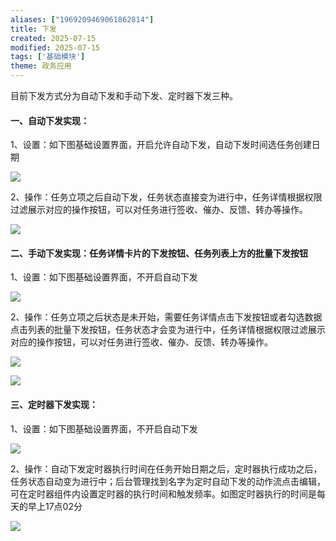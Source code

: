 ```yaml
---
aliases: ["1969209469061862814"]
title: 下发
created: 2025-07-15
modified: 2025-07-15
tags: ['基础模块']
theme: 政务应用
---
```


目前下发方式分为自动下发和手动下发、定时器下发三种。

#### 一、自动下发实现：

1、设置：如下图基础设置界面，开启允许自动下发，自动下发时间选任务创建日期

![](a70d9f21a638dca7057a98ddb22b5106.jpg)

2、操作：任务立项之后自动下发，任务状态直接变为进行中，任务详情根据权限过滤展示对应的操作按钮，可以对任务进行签收、催办、反馈、转办等操作。

![](e249af3b5a1db63ab487af972f45eb92.jpg)

#### 二、手动下发实现：任务详情卡片的下发按钮、任务列表上方的批量下发按钮

1、设置：如下图基础设置界面，不开启自动下发

![](d9262f005e9d8ce87ad64fdf11e39ad6.jpg)

2、操作：任务立项之后状态是未开始，需要任务详情点击下发按钮或者勾选数据点击列表的批量下发按钮，任务状态才会变为进行中，任务详情根据权限过滤展示对应的操作按钮，可以对任务进行签收、催办、反馈、转办等操作。

![](94cfbfd87fedf840bee837499574240a.jpg)

![](712e449fa266a1fdb9e365badfa3d3ee.jpg)

#### 三、定时器下发实现：

1、设置：如下图基础设置界面，不开启自动下发

![](465e487dcd0ef30855dd801304219462.jpg)

2、操作：自动下发定时器执行时间在任务开始日期之后，定时器执行成功之后，任务状态自动变为进行中；后台管理找到名字为定时自动下发的动作流点击编辑，可在定时器组件内设置定时器的执行时间和触发频率。如图定时器执行的时间是每天的早上17点02分

![](501e5feb320dc4b0be985fc87c8888fc.jpg)